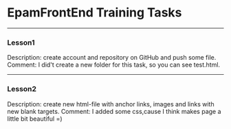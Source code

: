 # EpamFrontEnd Training Tasks
------

### Lesson1
Description: create account and repository on GitHub and push some file.
Comment: I did't create a new folder for this task, so you can see test.html.

---
### Lesson2
Description: create new html-file with anchor links, images and links with new blank targets.
Comment: I added some css,cause I think makes page a little bit beautiful =)
